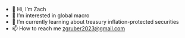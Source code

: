 - 👋 Hi, I’m Zach
- 👀 I’m interested in global macro
- 🌱 I’m currently learning about treasury inflation-protected securities
- 📫 How to reach me zgruber2023@gmail.com

<!---
curiouscarp/curiouscarp is a ✨ special ✨ repository because its `README.md` (this file) appears on your GitHub profile.
You can click the Preview link to take a look at your changes.
--->
